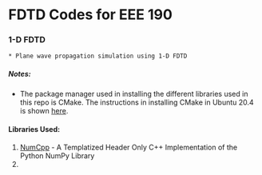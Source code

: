 # FDTD Codes for EEE 190

### 1-D FDTD
    * Plane wave propagation simulation using 1-D FDTD





##### Notes:
* The package manager used in installing the different libraries used in this repo is CMake. The instructions in installing CMake in Ubuntu 20.4 is shown [here](https://askubuntu.com/questions/355565/how-do-i-install-the-latest-version-of-cmake-from-the-command-line).

#### Libraries Used:
1. [NumCpp](https://github.com/dpilger26/NumCpp) - A Templatized Header Only C++ Implementation of the Python NumPy Library
2. 